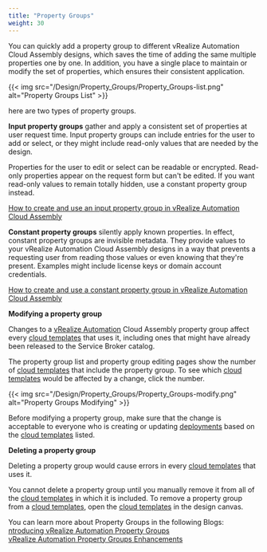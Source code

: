 ```yaml
---
title: "Property Groups"
weight: 30
---
```


You can quickly add a property group to different vRealize Automation Cloud Assembly designs, which saves the time of adding the same multiple properties one by one. In addition, you have a single place to maintain or modify the set of properties, which ensures their consistent application.

{{< img src="/Design/Property_Groups/Property_Groups-list.png" alt="Property Groups List" >}}

here are two types of property groups.

<strong>Input property groups</strong> gather and apply a consistent set of properties at user request time. Input property groups can include entries for the user to add or select, or they might include read-only values that are needed by the design.

Properties for the user to edit or select can be readable or encrypted. Read-only properties appear on the request form but can't be edited. If you want read-only values to remain totally hidden, use a constant property group instead.

[How to create and use an input property group in vRealize Automation Cloud Assembly](https://docs.vmware.com/en/vRealize-Automation/8.4/Using-and-Managing-Cloud-Assembly/GUID-4D84F583-7E1A-4FA7-82D3-7DF0689736DD.html)

<strong>Constant property groups</strong> silently apply known properties. In effect, constant property groups are invisible metadata. They provide values to your vRealize Automation Cloud Assembly designs in a way that prevents a requesting user from reading those values or even knowing that they're present. Examples might include license keys or domain account credentials.

[How to create and use a constant property group in vRealize Automation Cloud Assembly](https://docs.vmware.com/en/vRealize-Automation/8.4/Using-and-Managing-Cloud-Assembly/GUID-E035224B-C725-4F93-96B0-BCA6C2E7AFBD.html)

<strong>Modifying a property group</strong>

Changes to a [vRealize Automation](https://www.vmware.com/products/vrealize-automation.html) Cloud Assembly property group affect every [cloud templates](/Design/Cloud_Templates/) that uses it, including ones that might have already been released to the Service Broker catalog.

The property group list and property group editing pages show the number of [cloud templates](/Design/Cloud_Templates/) that include the property group. To see which [cloud templates](/Design/Cloud_Templates/) would be affected by a change, click the number.

{{< img src="/Design/Property_Groups/Property_Groups-modify.png" alt="Property Groups Modifying" >}}

Before modifying a property group, make sure that the change is acceptable to everyone who is creating or updating [deployments](/Deployments/) based on the [cloud templates](/Design/Cloud_Templates/) listed.

<strong>Deleting a property group</strong>

Deleting a property group would cause errors in every [cloud templates](/Design/Cloud_Templates/) that uses it.

You cannot delete a property group until you manually remove it from all of the [cloud templates](/Design/Cloud_Templates/) in which it is included. To remove a property group from a [cloud templates](/Design/Cloud_Templates/), open the [cloud templates](/Design/Cloud_Templates/) in the design canvas.

You can learn more about Property Groups in the following Blogs:<br>
[ntroducing vRealize Automation Property Groups](https://blogs.vmware.com/management/2020/12/introducing-vrealize-automation-property-groups.html)<br>
[vRealize Automation Property Groups Enhancements](https://blogs.vmware.com/management/2021/06/vra-latest-property-groups-enhancements.html)